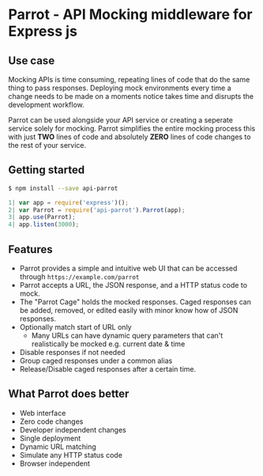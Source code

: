 # Parrot - API Mocking middleware for Express js

## Use case

Mocking APIs is time consuming, repeating lines of code that do the same thing to pass responses. Deploying mock environments every time a change needs to be made on a moments notice takes time and disrupts the development workflow.

Parrot can be used alongside your API service or creating a seperate service solely for mocking. Parrot simplifies the entire mocking process this with just **TWO** lines of code and absolutely **ZERO** lines of code changes to the rest of your service.

## Getting started

```bash
$ npm install --save api-parrot
```

```js
1| var app = require('express')();
2| var Parrot = require('api-parrot').Parrot(app);
3| app.use(Parrot);
4| app.listen(3000);
```

## Features

- Parrot provides a simple and intuitive web UI that can be accessed through `https://example.com/parrot`
- Parrot accepts a URL, the JSON response, and a HTTP status code to mock.
- The "Parrot Cage" holds the mocked responses. Caged responses can be added, removed, or edited easily with minor know how of JSON responses.
- Optionally match start of URL only
  - Many URLs can have dynamic query parameters that can't realistically be mocked e.g. current date & time
- Disable responses if not needed
- Group caged responses under a common alias
- Release/Disable caged responses after a certain time.

## What Parrot does better

- Web interface
- Zero code changes
- Developer independent changes
- Single deployment
- Dynamic URL matching
- Simulate any HTTP status code
- Browser independent
